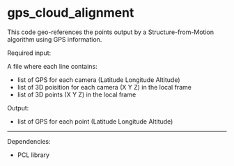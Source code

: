 # gps_cloud_alignment


This code geo-references the points output by a Structure-from-Motion algorithm using GPS information.

Required input:

A file where each line contains:

- list of GPS for each camera (Latitude Longitude Altitude)
- list of 3D poisition for each camera (X Y Z) in the local frame
- list of 3D points (X Y Z) in the local frame

Output:
- list of GPS for each point (Latitude Longitude  Altitude)


-----------------
Dependencies:

- PCL library
